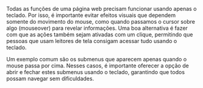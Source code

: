 Todas as funções de uma página web precisam funcionar usando apenas o teclado. Por isso, é importante evitar efeitos visuais que dependem somente do movimento do mouse, como quando passamos o cursor sobre algo (mouseover) para revelar informações. Uma boa alternativa é fazer com que as ações também sejam ativadas com um clique, permitindo que pessoas que usam leitores de tela consigam acessar tudo usando o teclado.

Um exemplo comum são os submenus que aparecem apenas quando o mouse passa por cima. Nesses casos, é importante oferecer a opção de abrir e fechar estes submenus usando o teclado, garantindo que todos possam navegar sem dificuldades.
